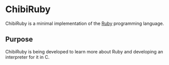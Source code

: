 # ChibiRuby

ChibiRuby is a minimal implementation of the [Ruby](http://www.ruby-lang.org/) programming language.

## Purpose

ChibiRuby is being developed to learn more about Ruby and developing an interpreter for it in C.
